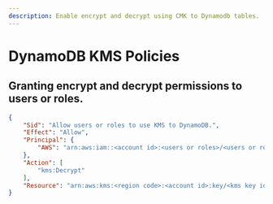 ```yaml
---
description: Enable encrypt and decrypt using CMK to Dynamodb tables.
---
```


# DynamoDB KMS Policies

## Granting encrypt and decrypt permissions to users or roles.

``` json linenums="1" hl_lines="8 12 16"
{
    "Sid": "Allow users or roles to use KMS to DynamoDB.",
    "Effect": "Allow",
    "Principal": {
        "AWS": "arn:aws:iam::<account id>:<users or roles>/<users or roles name>"
    },
    "Action": [
        "kms:Decrypt"
    ],
    "Resource": "arn:aws:kms:<region code>:<account id>:key/<kms key id>"
}
```